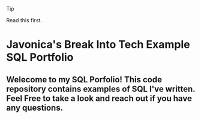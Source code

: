 >[!TIP]
>Read this first.


# Javonica's Break Into Tech Example SQL Portfolio
## Welecome to my SQL Porfolio! This code repository contains examples of SQL I've written. Feel Free to take a look and reach out if you have any questions.

